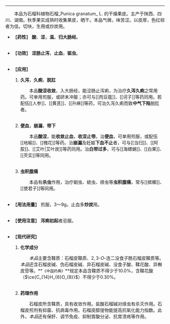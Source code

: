 ---
&emsp;&emsp;本品为石榴科植物石榴_Punica granatum_ L. 的干燥果皮。主产于陕西、四川、湖南。秋季果实成熟时收集果皮，晒干。本品气微，味苦涩。以皮厚，色红棕者为佳。切块，生用或炒炭用。

- 【**药性**】
	**酸**、**涩**，**温**。**归大肠经**。<br></br>

- 【**功效**】
	**涩肠止泻**，**止血**，**驱虫**。<br></br>

- 【**应用**】
	1. **久泻**，**久痢**，**脱肛**
		
		&emsp;&emsp;本品**酸涩收敛**，入大肠经，能涩肠止泻痢，为治疗**久泻久痢**之常用药。可单用煎服，或研末冲服；亦可与[[肉豆蔻]]、[[诃子]]等药同用。若配伍[[人参]]、[[黄芪]]、[[升麻]]等药，可治久泻久痢而致**中气下陷**脱肛者。<br></br>
	
	2. **便血**，**崩漏**，**带下**
		
		&emsp;&emsp;本品**酸涩**，能**收敛止血**，**收涩止带**。治**便血**，可单用煎服，或配伍[[地榆]]、[[槐花]]等药。治**崩漏**及妊娠**下血不止**者，可与[[当归]]、[[阿胶]]、[[艾叶|艾叶炭]]等药同用。治**白带过多**，可与[[海螵蛸]]、[[白果]]、[[芡实]]等同用。<br></br>
	
	3. **虫积腹痛**
		
		&emsp;&emsp;本品有**杀虫**作用，治疗蛔虫、蛲虫、绦虫等**虫积腹痛**，常与[[槟榔]]、[[使君子]]等同用。<br></br>

- 【**用法用量**】
	煎服，3～9g。止血多**炒炭**用。<br></br>

- 【**使用注意**】
	**泻痢初起**者忌服。<br></br>

- 【**现代研究**】
	1. **化学成分**
		
		&emsp;&emsp;<dfn>本品</dfn>主要含鞣质：石榴皮鞣质、$2,3$-$O$-连二没食子酰石榴皮鞣质等。<dfn>本品</dfn>还含石榴皮碱、伪石榴皮碱、异石榴皮碱、没食子酸、鞣花酸、异槲皮苷等。**`《中国药典》`**规定本品含鞣质不得少于10.0%，含鞣花酸（$\ce{C_{14}H_{6}O_{8}}$）不得少于0.30%。<br></br>
	
	2. **药理作用**
		
		&emsp;&emsp;石榴皮所含鞣质，具有收敛作用。盐酸石榴碱对绦虫有杀灭作用。石榴皮煎剂有抑菌、抗病毒作用。石榴皮醇提物能提高抗氧化能力指数。此外，<dfn>本品</dfn>还有保肝、调节免疫、抑制胃酸分泌、抗胃溃疡等作用。
